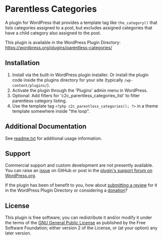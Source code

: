 # Parentless Categories

A plugin for WordPress that provides a template tag like `the_category()` that lists categories assigned to a post, but excludes assigned categories that have a child category also assigned to the post.

This plugin is available in the WordPress Plugin Directory: https://wordpress.org/plugins/parentless-categories/


## Installation

1. Install via the built-in WordPress plugin installer. Or install the plugin code inside the plugins directory for your site (typically `/wp-content/plugins/`).
2. Activate the plugin through the 'Plugins' admin menu in WordPress.
3. Optional: Add filters for 'c2c_parentless_categories_list' to filter parentless category listing.
4. Use the template tag `<?php c2c_parentless_categories(); ?>` in a theme template somewhere inside "the loop".


## Additional Documentation

See [readme.txt](https://github.com/coffee2code/parentless-categories/blob/master/readme.txt) for additional usage information.


## Support

Commercial support and custom development are not presently available. You can raise an [issue](https://github.com/coffee2code/parentless-categories/issues) on GitHub or post in the [plugin's support forum on WordPress.org](https://wordpress.org/support/plugin/parentless-categories/).

If the plugin has been of benefit to you, how about [submitting a review](https://wordpress.org/support/plugin/parentless-categories/reviews/) for it in the WordPress Plugin Directory or considering a [donation](https://www.paypal.com/cgi-bin/webscr?cmd=_s-xclick&hosted_button_id=6ARCFJ9TX3522)?


## License

This plugin is free software; you can redistribute it and/or modify it under the terms of the [GNU General Public License](https://www.gnu.org/licenses/gpl-2.0.html) as published by the Free Software Foundation; either version 2 of the License, or (at your option) any later version.
